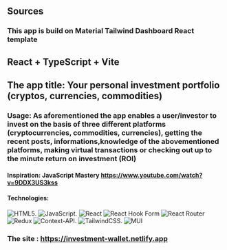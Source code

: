 ## Sources
### This app is build on Material Tailwind Dashboard React template

## React + TypeScript + Vite
## The app title: Your personal investment portfolio (cryptos, currencies, commodities)
### Usage: As aforementioned the app enables a user/investor to invest on the basis of three different platforms (cryptocurrencies, commodities, currencies), getting the recent posts, informations,knowledge of the abovementioned platforms, making virtual transactions or checking out up to the minute return on investment (ROI)

#### Inspiration: JavaScript Mastery https://www.youtube.com/watch?v=9DDX3US3kss

#### Technologies: 
![HTML5](https://img.shields.io/badge/html5-%23E34F26.svg?style=for-the-badge&logo=html5&logoColor=white). ![JavaScript](https://img.shields.io/badge/javascript-%23323330.svg?style=for-the-badge&logo=javascript&logoColor=%23F7DF1E). ![React](https://img.shields.io/badge/react-%2320232a.svg?style=for-the-badge&logo=react&logoColor=%2361DAFB) ![React Hook Form](https://img.shields.io/badge/React%20Hook%20Form-%23EC5990.svg?style=for-the-badge&logo=reacthookform&logoColor=white) ![React Router](https://img.shields.io/badge/React_Router-CA4245?style=for-the-badge&logo=react-router&logoColor=white) ![Redux](https://img.shields.io/badge/redux-%23593d88.svg?style=for-the-badge&logo=redux&logoColor=white) ![Context-API](https://img.shields.io/badge/Context--Api-000000?style=for-the-badge&logo=react). ![TailwindCSS](https://img.shields.io/badge/tailwindcss-%2338B2AC.svg?style=for-the-badge&logo=tailwind-css&logoColor=white). ![MUI](https://img.shields.io/badge/MUI-%230081CB.svg?style=for-the-badge&logo=mui&logoColor=white)

### The site :   https://investment-wallet.netlify.app


